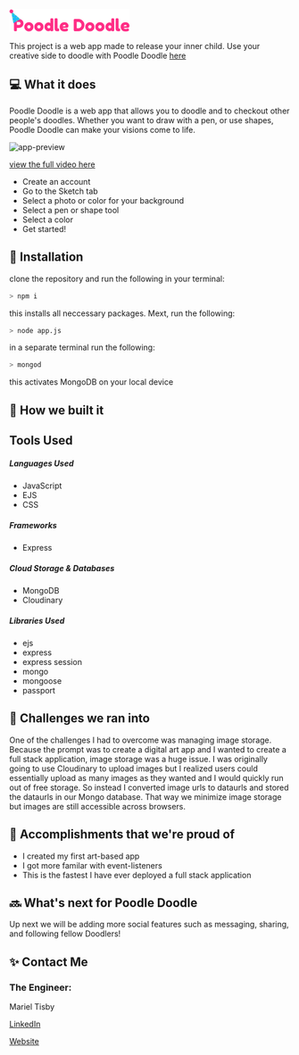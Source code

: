 <a href="https://pacific-bastion-50258.herokuapp.com/"><img src="/public/images/logo-for-github.png"></a>

<p>This project is a web app made to release your inner child. 
Use your creative side to doodle with Poodle Doodle <a href="https://pacific-bastion-50258.herokuapp.com/">here</a></p>

## 💻 What it does
<p>Poodle Doodle is a web app that allows you to doodle and to checkout other people's doodles. Whether you want to draw with a pen, or use shapes, Poodle Doodle can make your visions come to life.</p>

<img width="50%" src="/public/images/Poodle_Doodle_-_Google_Chrome_2021-11-21_20-21-49_SparkVideo (1).gif" alt="app-preview"/>

<a href="https://www.youtube.com/watch?v=EAaKhfzaxYA&ab_channel=MTisby">view the full video here</a>

<ul>
    <li>Create an account</li>
    <li>Go to the Sketch tab</li>
    <li>Select a photo or color for your background</li>
    <li>Select a pen or shape tool </li>
    <li>Select a color </li>
    <li>Get started! </li>
</ul>

## 🔨 Installation
clone the repository and run the following in your terminal:
```bash
> npm i
```
this installs all neccessary packages. Mext, run the following:
```bash
> node app.js
```
in a separate terminal run the following: 
```bash
> mongod
```
this activates MongoDB on your local device

## 🔨 How we built it
<h2>Tools Used</h2>

<h5>Languages Used</h5>
<ul>
    <li>JavaScript</li>
    <li>EJS</li>
    <li>CSS</li>
</ul>

<h5>Frameworks</h5>
<ul>
    <li>Express</li>
</ul>

<h5>Cloud Storage & Databases</h5>
<ul>
    <li>MongoDB</li>
    <li>Cloudinary</li>
</ul>

<h5>Libraries Used</h5>
<ul>
    <li>ejs</li>
    <li>express</li>
    <li>express session</li>
    <li>mongo</li>
    <li>mongoose</li>
    <li>passport</li>
</ul>

## 🧠 Challenges we ran into
<p> One of the challenges I had to overcome was managing image storage. Because the prompt was to create a digital art app and I wanted to create a full stack application, image storage was a huge issue. I was originally going to use Cloudinary to upload images but I realized users could essentially upload as many images as they wanted and I would quickly run out of free storage. So instead I converted image urls to dataurls and stored the dataurls in our Mongo database. That way we minimize image storage but images are still accessible across browsers. </p> 

## 🏅 Accomplishments that we're proud of
<ul>
    <li>I created my first art-based app</li>
    <li>I got more familar with event-listeners</li>
    <li>This is the fastest I have ever deployed a full stack application</li>
</ul>

## 🔜 What's next for Poodle Doodle
<p>Up next we will be adding more social features such as messaging, sharing, and following fellow Doodlers!</p>

## ✨ Contact Me
<h3>The Engineer:</h3>
Mariel Tisby
<a href="https://www.linkedin.com/in/mtisby/">
    <p> LinkedIn </p>
</a>
<a href="https://mtisby.github.io/mtisby-website/">
    <p> Website </p>
</a>



